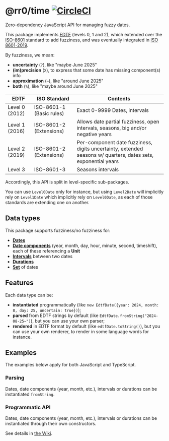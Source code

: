 # @rr0/time [![CircleCI](https://dl.circleci.com/status-badge/img/gh/RR0/time/tree/master.svg?style=svg)](https://dl.circleci.com/status-badge/redirect/gh/RR0/time/tree/master)

Zero-dependency JavaScript API for managing fuzzy dates.

This package implements [EDTF](https://www.loc.gov/standards/datetime/) (levels 0, 1 and 2), 
which extended over the [ISO-8601](https://www.iso.org/iso-8601-date-and-time-format.html) standard to add fuzziness, 
and was eventually integrated in [ISO 8601-2019](https://www.iso.org/obp/ui/#iso:std:iso:8601:-1:ed-1:v1:en).

By fuzziness, we mean:
- **uncertainty** (`?`), like "maybe June 2025"
- **(im)precision** (`X`), to express that some date has missing component(s) info 
- **approximation** (`~`), like "around June 2025"
- **both** (`%`), like "maybe around June 2025"

| EDTF           | ISO Standard             | Contents                                                                                                      |
|----------------|--------------------------|---------------------------------------------------------------------------------------------------------------|
| Level 0 (2012) | ISO-8601-1 (Basic rules) | Exact 0-9999 Dates, intervals                                                                                 |
| Level 1 (2016) | ISO-8601-2 (Extensions)  | Allows date partial fuzziness, open intervals, seasons, big and/or negative years                             |
| Level 2 (2019) | ISO-8601-2 (Extensions)  | Per-component date fuzziness, digits uncertainty, extended seasons w/ quarters, dates sets, exponential years |
| Level 3        | ISO-8601-3               | Seasons intervals                                                                                             |

Accordingly, this API is split in level-specific sub-packages. 

You can use `Level0Date` only for instance, but using `Level2Date` will implicitly rely on `Level1Date` which implicitly rely on `Level0Date`,
as each of those standards are extending one on another.


## Data types
This package supports fuzziness/no fuzziness for:
- **[Dates](https://github.com/RR0/time/wiki/Date)**
- **[Date components](https://github.com/RR0/time/wiki/DateComponent)** (year, month, day, hour, minute, second, timeshift), each of these referencing a **Unit**
- **[Intervals](https://github.com/RR0/time/wiki/Interval)** between two dates
- **[Durations](https://github.com/RR0/time/wiki/Duration)**
- **[Set](https://github.com/RR0/time/wiki/Set)** of dates

## Features
Each data type can be:
- **instantiated** programmatically (like `new EdtfDate({year: 2024, month: 8, day: 25, uncertain: true})`);
- **parsed** from EDTF strings by default (like `EdtfDate.fromString("2024-08-25~")`), but you can use your own parser;
- **rendered** in EDTF format by default (like `edtfDate.toString()`), but you can use your own renderer, to render in some language words for instance.

## Examples
The examples below apply for both JavaScript and TypeScript.

### Parsing

Dates, date components (year, month, etc.), intervals or durations can be instantiated `fromString`.

### Programmatic API

Dates, date components (year, month, etc.), intervals or durations can be instantiated through their own constructors.

See details in [the Wiki](https://github.com/RR0/time/wiki).

